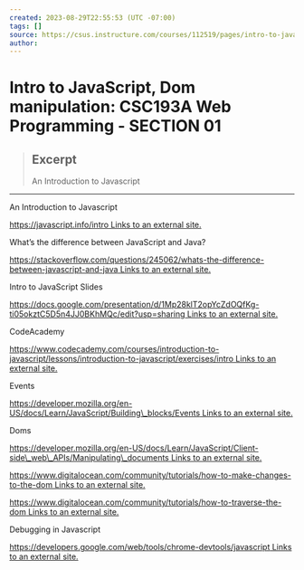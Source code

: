 ```yaml
---
created: 2023-08-29T22:55:53 (UTC -07:00)
tags: []
source: https://csus.instructure.com/courses/112519/pages/intro-to-javascript-dom-manipulation?module_item_id=5711768
author: 
---
```


# Intro to JavaScript, Dom manipulation: CSC193A Web Programming - SECTION 01

> ## Excerpt
> An Introduction to Javascript

---
An Introduction to Javascript

[https://javascript.info/intro Links to an external site.](https://javascript.info/intro)

What’s the difference between JavaScript and Java?

[https://stackoverflow.com/questions/245062/whats-the-difference-between-javascript-and-java Links to an external site.](https://stackoverflow.com/questions/245062/whats-the-difference-between-javascript-and-java)

Intro to JavaScript Slides

[https://docs.google.com/presentation/d/1Mp28klT2opYcZdOQfKg-ti05okztC5D5n4JJ0BKhMQc/edit?usp=sharing Links to an external site.](https://docs.google.com/presentation/d/1Mp28klT2opYcZdOQfKg-ti05okztC5D5n4JJ0BKhMQc/edit?usp=sharing)

CodeAcademy

[https://www.codecademy.com/courses/introduction-to-javascript/lessons/introduction-to-javascript/exercises/intro Links to an external site.](https://www.codecademy.com/courses/introduction-to-javascript/lessons/introduction-to-javascript/exercises/intro)

Events

[https://developer.mozilla.org/en-US/docs/Learn/JavaScript/Building\_blocks/Events Links to an external site.](https://developer.mozilla.org/en-US/docs/Learn/JavaScript/Building_blocks/Events)

Doms

[https://developer.mozilla.org/en-US/docs/Learn/JavaScript/Client-side\_web\_APIs/Manipulating\_documents Links to an external site.](https://developer.mozilla.org/en-US/docs/Learn/JavaScript/Client-side_web_APIs/Manipulating_documents)

[https://www.digitalocean.com/community/tutorials/how-to-make-changes-to-the-dom Links to an external site.](https://www.digitalocean.com/community/tutorials/how-to-make-changes-to-the-dom)

[https://www.digitalocean.com/community/tutorials/how-to-traverse-the-dom Links to an external site.](https://www.digitalocean.com/community/tutorials/how-to-traverse-the-dom)

Debugging in Javascript

[https://developers.google.com/web/tools/chrome-devtools/javascript Links to an external site.](https://developers.google.com/web/tools/chrome-devtools/javascript)
